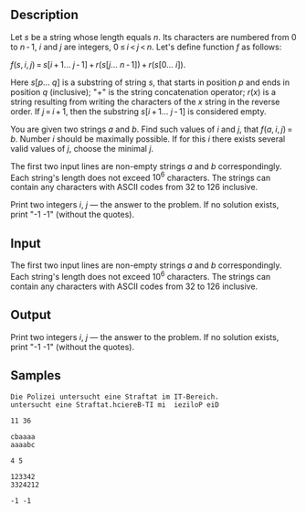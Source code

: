 ## Description

<div><p>Let <span class="tex-span"><i>s</i></span> be a string whose length equals <span class="tex-span"><i>n</i></span>. Its characters are numbered from 0 to <span class="tex-span"><i>n</i> - 1</span>, <span class="tex-span"><i>i</i></span> and <span class="tex-span"><i>j</i></span> are integers, <span class="tex-span">0 ≤ <i>i</i> &lt; <i>j</i> &lt; <i>n</i></span>. Let's define function <span class="tex-span"><i>f</i></span> as follows:</p><p><span class="tex-span"><i>f</i>(<i>s</i>, <i>i</i>, <i>j</i>) = <i>s</i>[<i>i</i> + 1... <i>j</i> - 1] + <i>r</i>(<i>s</i>[<i>j</i>... <i>n</i> - 1]) + <i>r</i>(<i>s</i>[0... <i>i</i>])</span>.</p><p>Here <span class="tex-span"><i>s</i>[<i>p</i>... <i>q</i>]</span> is a substring of string <span class="tex-span"><i>s</i></span>, that starts in position <span class="tex-span"><i>p</i></span> and ends in position <span class="tex-span"><i>q</i></span> (inclusive); "<span class="tex-font-style-tt">+</span>" is the string concatenation operator; <span class="tex-span"><i>r</i>(<i>x</i>)</span> is a string resulting from writing the characters of the <span class="tex-span"><i>x</i></span> string in the reverse order. If <span class="tex-span"><i>j</i> = <i>i</i> + 1</span>, then the substring <span class="tex-span"><i>s</i>[<i>i</i> + 1... <i>j</i> - 1]</span> is considered empty.</p><p>You are given two strings <span class="tex-span"><i>a</i></span> and <span class="tex-span"><i>b</i></span>. Find such values of <span class="tex-span"><i>i</i></span> and <span class="tex-span"><i>j</i></span>, that <span class="tex-span"><i>f</i>(<i>a</i>, <i>i</i>, <i>j</i>) = <i>b</i></span>. Number <span class="tex-span"><i>i</i></span> should be maximally possible. If for this <span class="tex-span"><i>i</i></span> there exists several valid values of <span class="tex-span"><i>j</i></span>, choose the minimal <span class="tex-span"><i>j</i></span>.</p></div><div class="input-specification"><p>The first two input lines are non-empty strings <span class="tex-span"><i>a</i></span> and <span class="tex-span"><i>b</i></span> correspondingly. Each string's length does not exceed <span class="tex-span">10<sup class="upper-index">6</sup></span> characters. The strings can contain any characters with ASCII codes from 32 to 126 inclusive.</p></div><div class="output-specification"><p>Print two integers <span class="tex-span"><i>i</i></span>, <span class="tex-span"><i>j</i></span> — the answer to the problem. If no solution exists, print "<span class="tex-font-style-tt">-1 -1</span>" (without the quotes).</p></div>


## Input

<p>The first two input lines are non-empty strings <span class="tex-span"><i>a</i></span> and <span class="tex-span"><i>b</i></span> correspondingly. Each string's length does not exceed <span class="tex-span">10<sup class="upper-index">6</sup></span> characters. The strings can contain any characters with ASCII codes from 32 to 126 inclusive.</p>


## Output

<p>Print two integers <span class="tex-span"><i>i</i></span>, <span class="tex-span"><i>j</i></span> — the answer to the problem. If no solution exists, print "<span class="tex-font-style-tt">-1 -1</span>" (without the quotes).</p>


## Samples

```input1
Die Polizei untersucht eine Straftat im IT-Bereich.
untersucht eine Straftat.hciereB-TI mi  ieziloP eiD

```

```output1
11 36

```






```input2
cbaaaa
aaaabc

```

```output2
4 5

```






```input3
123342
3324212

```

```output3
-1 -1
```



